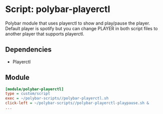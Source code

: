 # Script: polybar-playerctl

Polybar module that uses playerctl to show and play/pause the player. Default player is spotify but you can change PLAYER in both script files to another player that supports playerctl.

## Dependencies

- Playerctl

## Module

```ini
[module/polybar-playerctl]
type = custom/script
exec = ~/polybar-scripts//polybar-playerctl.sh
click-left = ~/polybar-scripts//polybar-playerctl-playpause.sh &
...
```
